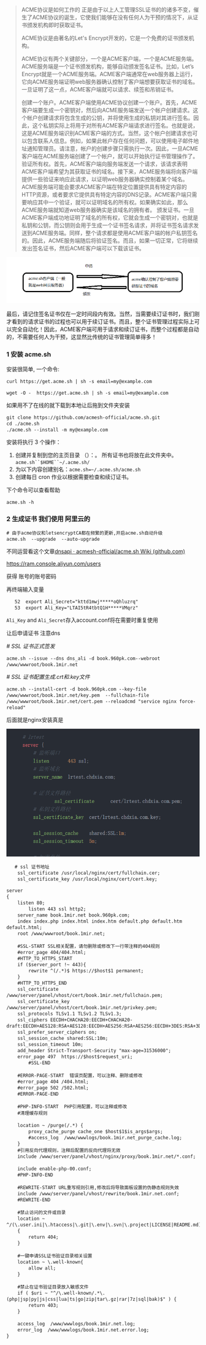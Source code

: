 > ACME协议是如何工作的
>  正是由于以上人工管理SSL证书的的诸多不变，催生了ACME协议的诞生，它使我们能够在没有任何人为干预的情况下，从证书颁发机构即时获取证书。
>
>  ACME协议是由著名的Let's Encrypt开发的，它是一个免费的证书颁发机构。
>
>  ACME协议有两个关键部分，一个是ACME客户端，一个是ACME服务端。ACME服务端是一个证书颁发机构，能够自动颁发签名证书。比如，Let’s Encrypt就是一个ACME服务端。ACME客户端通常在web服务器上运行，它向ACME服务端证明web服务器确认控制了客户端想要获取证书的域名。一旦证明了这一点，ACME客户端就可以请求、续签和吊销证书。
>
> 创建一个账户。ACME客户端使用ACME协议创建一个账户。首先，ACME客户端要生成一个密钥对，然后向ACME服务端发送一个帐户创建请求。这个帐户创建请求将包含生成的公钥，并将使用生成的私钥对其进行签名。因此，这个私钥实际上将用于对所有ACME客户端请求进行签名。也就是说，这是ACME服务端识别ACME客户端的方式。当然，这个帐户创建请求也可以包含联系人信息。例如，如果此帐户存在任何问题，可以使用电子邮件地址通知管理员。请注意，帐户的创建步骤只需执行一次。因此，一旦ACME客户端在ACME服务端创建了一个帐户，就可以开始执行证书管理操作了。
> 验证所有权。首先，ACME客户端向服务端发送一个请求，该请求表明ACME客户端希望为其获取证书的域名。接下来，ACME服务端将向客户端提供一些验证来响应此请求，以证明web服务器确实控制着某个域名。ACME服务端可能会要求ACME客户端在特定位置提供具有特定内容的HTTP资源，或者要求它提供具有特定内容的DNS记录。ACME客户端只需要响应其中一个验证，就可以证明域名的所有权。如果确实如此，那么ACME服务端就知道web服务器确实是该域名的拥有者。
> 颁发证书。一旦ACME客户端成功地证明了域名的所有权，它就会生成一个密钥对，也就是私钥和公钥，而公钥则会用于生成一个证书签名请求，并将证书签名请求发送到ACME服务端。同样，整个请求都是使用ACME客户端的帐户私钥签名的。因此，ACME服务端随后将验证签名。而且，如果一切正常，它将继续发出签名证书，然后ACME客户端可以下载该证书。

![image-20221203210208496](img/https申请域名/image-20221203210208496.png)



 最后，请记住签名证书仅在一定时间段内有效。当然，当需要续订证书时，我们刚才看到的请求证书的过程也可以用于续订证书。而且，整个证书管理过程实际上可以完全自动化！因此，ACME客户端可用于请求和续订证书，而整个过程都是自动的，不需要任何人为干预，这显然比传统的证书管理简单得多！





### 1 安装 acme.sh

安装很简单, 一个命令:

```
curl https://get.acme.sh | sh -s email=my@example.com
```

~~~
wget -O -  https://get.acme.sh | sh -s email=my@example.com
~~~

如果用不了在线的就下载到本地让后拖到文件夹安装

~~~
git clone https://github.com/acmesh-official/acme.sh.git
cd ./acme.sh
./acme.sh --install -m my@example.com
~~~

安装将执行 3 个操作：

1. 创建并复制到您的主页目录 （）：。 所有证书也将放在此文件夹中。`acme.sh``$HOME``~/.acme.sh/`
2. 为以下内容创建别名：`acme.sh=~/.acme.sh/acme.sh`
3. 创建每日 cron 作业以根据需要检查和续订证书。



下个命令可以查看帮助

```
acme.sh -h
```

### 2 生成证书 我们使用 阿里云的

~~~
# 由于acme协议和letsencryptCA都在频繁的更新,开启acme.sh自动升级
acme.sh  --upgrade  --auto-upgrade
~~~



不同运营看这个文章[dnsapi · acmesh-official/acme.sh Wiki (github.com)](https://github.com/acmesh-official/acme.sh/wiki/dnsapi)

https://ram.console.aliyun.com/users

获得 账号的账号密码

再终端输入变量



~~~
   52  export Ali_Secret="kttd1mwj*****oQhluzrq"
   53  export Ali_Key="LTAI5tR4tbtQ1H*****VMqrz"
~~~

`Ali_Key` and `Ali_Secret`存入account.conf将在需要时重复使用

让后申请证书 注意dns

*# SSL 证书正式签发*

~~~
acme.sh --issue --dns dns_ali -d book.960pk.com--webroot /www/wwwroot/book.1mir.net
~~~

*# SSL 证书配置生成.crt和.key文件*

~~~
acme.sh --install-cert -d book.960pk.com --key-file  /www/wwwroot/book.1mir.net/key.pem  --fullchain-file /www/wwwroot/book.1mir.net/cert.pem --reloadcmd "service nginx force-reload"
~~~

后面就是nginx安装真是

![image-20221203211749432](img/https申请域名/image-20221203211749432.png)

~~~
   # ssl 证书地址
    ssl_certificate /usr/local/nginx/cert/fullchain.cer;
    ssl_certificate_key /usr/local/nginx/cert/cert.key;
~~~

~~~
server
{
    listen 80;
		listen 443 ssl http2;
    server_name book.1mir.net book.960pk.com;
    index index.php index.html index.htm default.php default.htm default.html;
    root /www/wwwroot/book.1mir.net;

    #SSL-START SSL相关配置，请勿删除或修改下一行带注释的404规则
    #error_page 404/404.html;
    #HTTP_TO_HTTPS_START
    if ($server_port !~ 443){
        rewrite ^(/.*)$ https://$host$1 permanent;
    }
    #HTTP_TO_HTTPS_END
    ssl_certificate    /www/server/panel/vhost/cert/book.1mir.net/fullchain.pem;
    ssl_certificate_key    /www/server/panel/vhost/cert/book.1mir.net/privkey.pem;
    ssl_protocols TLSv1.1 TLSv1.2 TLSv1.3;
    ssl_ciphers EECDH+CHACHA20:EECDH+CHACHA20-draft:EECDH+AES128:RSA+AES128:EECDH+AES256:RSA+AES256:EECDH+3DES:RSA+3DES:!MD5;
    ssl_prefer_server_ciphers on;
    ssl_session_cache shared:SSL:10m;
    ssl_session_timeout 10m;
    add_header Strict-Transport-Security "max-age=31536000";
    error_page 497  https://$host$request_uri;
		#SSL-END

    #ERROR-PAGE-START  错误页配置，可以注释、删除或修改
    #error_page 404 /404.html;
    #error_page 502 /502.html;
    #ERROR-PAGE-END

    #PHP-INFO-START  PHP引用配置，可以注释或修改
    #清理缓存规则

    location ~ /purge(/.*) {
        proxy_cache_purge cache_one $host$1$is_args$args;
        #access_log  /www/wwwlogs/book.1mir.net_purge_cache.log;
    }
	#引用反向代理规则，注释后配置的反向代理将无效
	include /www/server/panel/vhost/nginx/proxy/book.1mir.net/*.conf;

	include enable-php-00.conf;
    #PHP-INFO-END

    #REWRITE-START URL重写规则引用,修改后将导致面板设置的伪静态规则失效
    include /www/server/panel/vhost/rewrite/book.1mir.net.conf;
    #REWRITE-END

    #禁止访问的文件或目录
    location ~ ^/(\.user.ini|\.htaccess|\.git|\.env|\.svn|\.project|LICENSE|README.md)
    {
        return 404;
    }

    #一键申请SSL证书验证目录相关设置
    location ~ \.well-known{
        allow all;
    }

    #禁止在证书验证目录放入敏感文件
    if ( $uri ~ "^/\.well-known/.*\.(php|jsp|py|js|css|lua|ts|go|zip|tar\.gz|rar|7z|sql|bak)$" ) {
        return 403;
    }

    access_log  /www/wwwlogs/book.1mir.net.log;
    error_log  /www/wwwlogs/book.1mir.net.error.log;
}
~~~

